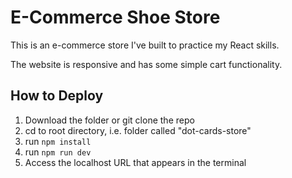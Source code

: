 # E-Commerce Shoe Store

This is an e-commerce store I've built to practice my React skills.

The website is responsive and has some simple cart functionality.

## How to Deploy

1. Download the folder or git clone the repo
2. cd to root directory, i.e. folder called "dot-cards-store"
3. run `npm install`
4. run `npm run dev`
5. Access the localhost URL that appears in the terminal

